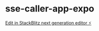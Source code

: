 # sse-caller-app-expo

[Edit in StackBlitz next generation editor ⚡️](https://stackblitz.com/~/github.com/sseworld/sse-caller-app-expo)